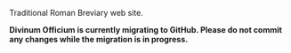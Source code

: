 Traditional Roman Breviary web site.

**Divinum Officium is currently migrating to GitHub. Please do not commit any changes while the migration is in progress.**